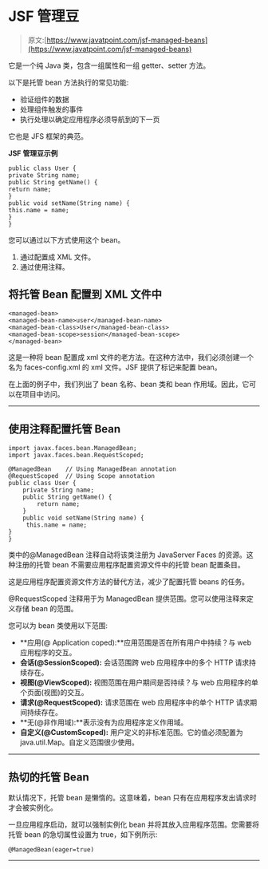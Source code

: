 # JSF 管理豆

> 原文:[https://www.javatpoint.com/jsf-managed-beans](https://www.javatpoint.com/jsf-managed-beans)

它是一个纯 Java 类，包含一组属性和一组 getter、setter 方法。

以下是托管 bean 方法执行的常见功能:

*   验证组件的数据
*   处理组件触发的事件
*   执行处理以确定应用程序必须导航到的下一页

它也是 JFS 框架的典范。

**JSF 管理豆示例**

```
public class User {
private String name;
public String getName() {
return name;
}
public void setName(String name) {
this.name = name;
} 
}

```

您可以通过以下方式使用这个 bean。

1.  通过配置成 XML 文件。
2.  通过使用注释。

## 将托管 Bean 配置到 XML 文件中

```
<managed-bean>
<managed-bean-name>user</managed-bean-name>
<managed-bean-class>User</managed-bean-class>
<managed-bean-scope>session</managed-bean-scope>
</managed-bean>

```

这是一种将 bean 配置成 xml 文件的老方法。在这种方法中，我们必须创建一个名为 faces-config.xml 的 xml 文件。JSF 提供了<managec-bean>标记来配置 bean。</managec-bean>

在上面的例子中，我们列出了 bean 名称、bean 类和 bean 作用域。因此，它可以在项目中访问。

* * *

## 使用注释配置托管 Bean

```
import javax.faces.bean.ManagedBean;
import javax.faces.bean.RequestScoped;

@ManagedBean    // Using ManagedBean annotation
@RequestScoped  // Using Scope annotation
public class User {
	private String name;
	public String getName() {
		return name;
	}
	public void setName(String name) {
	 this.name = name;
}
}

```

类中的@ManagedBean 注释自动将该类注册为 JavaServer Faces 的资源。这种注册的托管 bean 不需要应用程序配置资源文件中的托管 bean 配置条目。

这是应用程序配置资源文件方法的替代方法，减少了配置托管 beans 的任务。

@RequestScoped 注释用于为 ManagedBean 提供范围。您可以使用注释来定义存储 bean 的范围。

您可以为 bean 类使用以下范围:

*   **应用(@ Application coped):**应用范围是否在所有用户中持续？与 web 应用程序的交互。
*   **会话(@SessionScoped):** 会话范围跨 web 应用程序中的多个 HTTP 请求持续存在。
*   **视图(@ViewScoped):** 视图范围在用户期间是否持续？与 web 应用程序的单个页面(视图)的交互。
*   **请求(@RequestScoped):** 请求范围在 web 应用程序中的单个 HTTP 请求期间持续存在。
*   **无(@非作用域):**表示没有为应用程序定义作用域。
*   **自定义(@CustomScoped):** 用户定义的非标准范围。它的值必须配置为 java.util.Map。自定义范围很少使用。

* * *

## 热切的托管 Bean

默认情况下，托管 bean 是懒惰的。这意味着，bean 只有在应用程序发出请求时才会被实例化。

一旦应用程序启动，就可以强制实例化 bean 并将其放入应用程序范围。您需要将托管 bean 的急切属性设置为 true，如下例所示:

```
@ManagedBean(eager=true)

```

* * *
